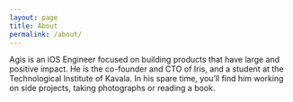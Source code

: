 ```yaml
---
layout: page
title: About
permalink: /about/
---
```


Agis is an iOS Engineer focused on building products that have large and positive impact. He is the co-founder and CTO of Iris, and a student at the Technological Institute of Kavala. In his spare time, you’ll find him working on side projects, taking photographs or reading a book.